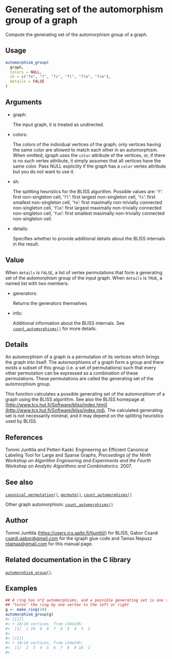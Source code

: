 # Generating set of the automorphism group of a graph

Compute the generating set of the automorphism group of a graph.

## Usage

``` r
automorphism_group(
  graph,
  colors = NULL,
  sh = c("fm", "f", "fs", "fl", "flm", "fsm"),
  details = FALSE
)
```

## Arguments

- graph:

  The input graph, it is treated as undirected.

- colors:

  The colors of the individual vertices of the graph; only vertices
  having the same color are allowed to match each other in an
  automorphism. When omitted, igraph uses the `color` attribute of the
  vertices, or, if there is no such vertex attribute, it simply assumes
  that all vertices have the same color. Pass NULL explicitly if the
  graph has a `color` vertex attribute but you do not want to use it.

- sh:

  The splitting heuristics for the BLISS algorithm. Possible values are:
  ‘`f`’: first non-singleton cell, ‘`fl`’: first largest non-singleton
  cell, ‘`fs`’: first smallest non-singleton cell, ‘`fm`’: first
  maximally non-trivially connected non-singleton cell, ‘`flm`’: first
  largest maximally non-trivially connected non-singleton cell, ‘`fsm`’:
  first smallest maximally non-trivially connected non-singleton cell.

- details:

  Specifies whether to provide additional details about the BLISS
  internals in the result.

## Value

When `details` is `FALSE`, a list of vertex permutations that form a
generating set of the automorphism group of the input graph. When
`details` is `TRUE`, a named list with two members:

- generators:

  Returns the generators themselves

- info:

  Additional information about the BLISS internals. See
  [`count_automorphisms()`](https://r.igraph.org/reference/count_automorphisms.md)
  for more details.

## Details

An automorphism of a graph is a permutation of its vertices which brings
the graph into itself. The automorphisms of a graph form a group and
there exists a subset of this group (i.e. a set of permutations) such
that every other permutation can be expressed as a combination of these
permutations. These permutations are called the generating set of the
automorphism group.

This function calculates a possible generating set of the automorphism
of a graph using the BLISS algorithm. See also the BLISS homepage at
[http://www.tcs.hut.fi/Software/bliss/index.html](http://www.tcs.hut.fi/Software/bliss/index.md).
The calculated generating set is not necessarily minimal, and it may
depend on the splitting heuristics used by BLISS.

## References

Tommi Junttila and Petteri Kaski: Engineering an Efficient Canonical
Labeling Tool for Large and Sparse Graphs, *Proceedings of the Ninth
Workshop on Algorithm Engineering and Experiments and the Fourth
Workshop on Analytic Algorithms and Combinatorics.* 2007.

## See also

[`canonical_permutation()`](https://r.igraph.org/reference/canonical_permutation.md),
[`permute()`](https://r.igraph.org/reference/permute.md),
[`count_automorphisms()`](https://r.igraph.org/reference/count_automorphisms.md)

Other graph automorphism:
[`count_automorphisms()`](https://r.igraph.org/reference/count_automorphisms.md)

## Author

Tommi Junttila (<https://users.ics.aalto.fi/tjunttil/>) for BLISS, Gabor
Csardi <csardi.gabor@gmail.com> for the igraph glue code and Tamas
Nepusz <ntamas@gmail.com> for this manual page.

## Related documentation in the C library

[`automorphism_group()`](https://igraph.org/c/html/latest/igraph-Isomorphism.html#igraph_automorphism_group).

## Examples

``` r
## A ring has n*2 automorphisms, and a possible generating set is one that
## "turns" the ring by one vertex to the left or right
g <- make_ring(10)
automorphism_group(g)
#> [[1]]
#> + 10/10 vertices, from c34e2d5:
#>  [1]  1 10  9  8  7  6  5  4  3  2
#> 
#> [[2]]
#> + 10/10 vertices, from c34e2d5:
#>  [1]  2  3  4  5  6  7  8  9 10  1
#> 
```
